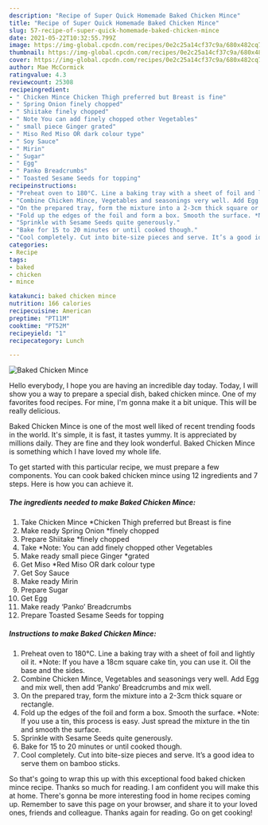 ```yaml
---
description: "Recipe of Super Quick Homemade Baked Chicken Mince"
title: "Recipe of Super Quick Homemade Baked Chicken Mince"
slug: 57-recipe-of-super-quick-homemade-baked-chicken-mince
date: 2021-05-22T10:32:55.799Z
image: https://img-global.cpcdn.com/recipes/0e2c25a14cf37c9a/680x482cq70/baked-chicken-mince-recipe-main-photo.jpg
thumbnail: https://img-global.cpcdn.com/recipes/0e2c25a14cf37c9a/680x482cq70/baked-chicken-mince-recipe-main-photo.jpg
cover: https://img-global.cpcdn.com/recipes/0e2c25a14cf37c9a/680x482cq70/baked-chicken-mince-recipe-main-photo.jpg
author: Mae McCormick
ratingvalue: 4.3
reviewcount: 25308
recipeingredient:
- " Chicken Mince Chicken Thigh preferred but Breast is fine"
- " Spring Onion finely chopped"
- " Shiitake finely chopped"
- " Note You can add finely chopped other Vegetables"
- " small piece Ginger grated"
- " Miso Red Miso OR dark colour type"
- " Soy Sauce"
- " Mirin"
- " Sugar"
- " Egg"
- " Panko Breadcrumbs"
- " Toasted Sesame Seeds for topping"
recipeinstructions:
- "Preheat oven to 180°C. Line a baking tray with a sheet of foil and lightly oil it. *Note: If you have a 18cm square cake tin, you can use it. Oil the base and the sides."
- "Combine Chicken Mince, Vegetables and seasonings very well. Add Egg and mix well, then add ‘Panko’ Breadcrumbs and mix well."
- "On the prepared tray, form the mixture into a 2-3cm thick square or rectangle."
- "Fold up the edges of the foil and form a box. Smooth the surface. *Note: If you use a tin, this process is easy. Just spread the mixture in the tin and smooth the surface."
- "Sprinkle with Sesame Seeds quite generously."
- "Bake for 15 to 20 minutes or until cooked though."
- "Cool completely. Cut into bite-size pieces and serve. It’s a good idea to serve them on bamboo sticks."
categories:
- Recipe
tags:
- baked
- chicken
- mince

katakunci: baked chicken mince 
nutrition: 166 calories
recipecuisine: American
preptime: "PT11M"
cooktime: "PT52M"
recipeyield: "1"
recipecategory: Lunch

---
```



![Baked Chicken Mince](https://img-global.cpcdn.com/recipes/0e2c25a14cf37c9a/680x482cq70/baked-chicken-mince-recipe-main-photo.jpg)

Hello everybody, I hope you are having an incredible day today. Today, I will show you a way to prepare a special dish, baked chicken mince. One of my favorites food recipes. For mine, I'm gonna make it a bit unique. This will be really delicious.

Baked Chicken Mince is one of the most well liked of recent trending foods in the world. It's simple, it is fast, it tastes yummy. It is appreciated by millions daily. They are fine and they look wonderful. Baked Chicken Mince is something which I have loved my whole life.




To get started with this particular recipe, we must prepare a few components. You can cook baked chicken mince using 12 ingredients and 7 steps. Here is how you can achieve it.

<!--inarticleads1-->

##### The ingredients needed to make Baked Chicken Mince:

1. Take  Chicken Mince *Chicken Thigh preferred but Breast is fine
1. Make ready  Spring Onion *finely chopped
1. Prepare  Shiitake *finely chopped
1. Take  *Note: You can add finely chopped other Vegetables
1. Make ready  small piece Ginger *grated
1. Get  Miso *Red Miso OR dark colour type
1. Get  Soy Sauce
1. Make ready  Mirin
1. Prepare  Sugar
1. Get  Egg
1. Make ready  ‘Panko’ Breadcrumbs
1. Prepare  Toasted Sesame Seeds for topping




<!--inarticleads2-->

##### Instructions to make Baked Chicken Mince:

1. Preheat oven to 180°C. Line a baking tray with a sheet of foil and lightly oil it. *Note: If you have a 18cm square cake tin, you can use it. Oil the base and the sides.
1. Combine Chicken Mince, Vegetables and seasonings very well. Add Egg and mix well, then add ‘Panko’ Breadcrumbs and mix well.
1. On the prepared tray, form the mixture into a 2-3cm thick square or rectangle.
1. Fold up the edges of the foil and form a box. Smooth the surface. *Note: If you use a tin, this process is easy. Just spread the mixture in the tin and smooth the surface.
1. Sprinkle with Sesame Seeds quite generously.
1. Bake for 15 to 20 minutes or until cooked though.
1. Cool completely. Cut into bite-size pieces and serve. It’s a good idea to serve them on bamboo sticks.




So that's going to wrap this up with this exceptional food baked chicken mince recipe. Thanks so much for reading. I am confident you will make this at home. There's gonna be more interesting food in home recipes coming up. Remember to save this page on your browser, and share it to your loved ones, friends and colleague. Thanks again for reading. Go on get cooking!
